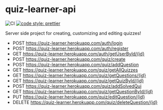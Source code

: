 # quiz-learner-api

![CI](https://github.com/gyokkoo/quiz-learner-api/workflows/CI/badge.svg)
[![code style: prettier](https://img.shields.io/badge/code_style-prettier-ff69b4.svg?style=flat-square)](https://github.com/prettier/prettier)

Server side project for creating, customizing and editing quizzes!

* POST https://quiz-learner.herokuapp.com/аuth/login
* POST https://quiz-learner.herokuapp.com/аuth/register
* GET https://quiz-learner.herokuapp.com/аuth/getUserById/{id}
* POST https://quiz-learner.herokuapp.com/quiz/create
* POST https://quiz-learner.herokuapp.com/quiz/addQuestion
* GET https://quiz-learner.herokuapp.com/quiz/getAllQuizzes
* GET https://quiz-learner.herokuapp.com/quiz/getQuestions/{id}
* GET https://quiz-learner.herokuapp.com/quiz/getQuizById/{id}
* POST https://quiz-learner.herokuapp.com/quiz/addSolvedQui
* GET https://quiz-learner.herokuapp.com/quiz/getQuestionById/{id}
* PUT https://quiz-learner.herokuapp.com/quiz/editQuestion/{id}
* DELETE https://quiz-learner.herokuapp.com/quiz/deleteQuestion/{id}
